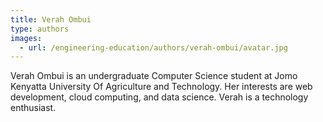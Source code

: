 ```yaml
---
title: Verah Ombui
type: authors
images:
  - url: /engineering-education/authors/verah-ombui/avatar.jpg 
---
```

Verah Ombui is an undergraduate Computer Science student at Jomo Kenyatta University Of Agriculture and Technology. Her interests are web development, cloud computing, and data science. Verah is a technology enthusiast.
